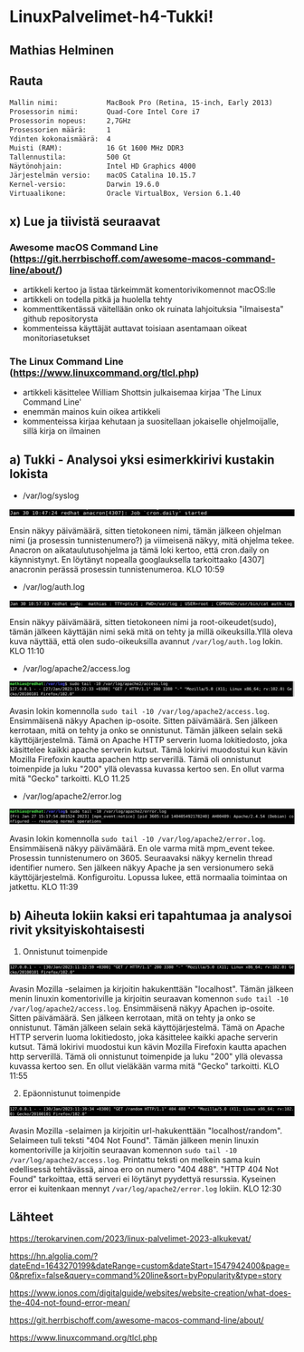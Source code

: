# LinuxPalvelimet-h4-Tukki!

## Mathias Helminen

## Rauta
    Mallin nimi:            MacBook Pro (Retina, 15-inch, Early 2013)
    Prosessorin nimi:       Quad-Core Intel Core i7
    Prosessorin nopeus:     2,7GHz
    Prosessorien määrä:     1
    Ydinten kokonaismäärä:  4
    Muisti (RAM):           16 Gt 1600 MHz DDR3
    Tallennustila:          500 Gt
    Näytönohjain:           Intel HD Graphics 4000
    Järjestelmän versio:    macOS Catalina 10.15.7
    Kernel-versio:          Darwin 19.6.0
    Virtuaalikone:          Oracle VirtualBox, Version 6.1.40
    

## x) Lue ja tiivistä seuraavat
### Awesome macOS Command Line (https://git.herrbischoff.com/awesome-macos-command-line/about/)
- artikkeli kertoo ja listaa tärkeimmät komentorivikomennot macOS:lle
- artikkeli on todella pitkä ja huolella tehty
- kommenttikentässä väitellään onko ok ruinata lahjoituksia "ilmaisesta" github repositorysta
- kommenteissa käyttäjät auttavat toisiaan asentamaan oikeat monitoriasetukset

### The Linux Command Line (https://www.linuxcommand.org/tlcl.php)
- artikkeli käsittelee William Shottsin julkaisemaa kirjaa 'The Linux Command Line'
- enemmän mainos kuin oikea artikkeli
- kommenteissa kirjaa kehutaan ja suositellaan jokaiselle ohjelmoijalle, sillä kirja on ilmainen

### 

## a) Tukki - Analysoi yksi esimerkkirivi kustakin lokista

- /var/log/syslog

![Add file: Upload](syslog.png)

Ensin näkyy päivämäärä, sitten tietokoneen nimi, tämän jälkeen ohjelman nimi (ja prosessin tunnistenumero?) ja viimeisenä näkyy, mitä ohjelma tekee. Anacron on aikataulutusohjelma ja tämä loki kertoo, että cron.daily on käynnistynyt. En löytänyt nopealla googlauksella tarkoittaako [4307] anacronin perässä prosessin tunnistenumeroa. KLO 10:59



- /var/log/auth.log

![Add file: Upload](auth.png)

Ensin näkyy päivämäärä, sitten tietokoneen nimi ja root-oikeudet(sudo), tämän jälkeen käyttäjän nimi sekä mitä on tehty ja millä oikeuksilla.Yllä oleva kuva näyttää, että olen sudo-oikeuksilla avannut ``/var/log/auth.log`` lokin. KLO 11:10



- /var/log/apache2/access.log

![Add file: Upload](access.png)

Avasin lokin komennolla ``sudo tail -10 /var/log/apache2/access.log``. Ensimmäisenä näkyy Apachen ip-osoite. Sitten päivämäärä. Sen jälkeen kerrotaan, mitä on tehty ja onko se onnistunut. Tämän jälkeen selain sekä käyttöjärjestelmä. Tämä on Apache HTTP serverin luoma lokitiedosto, joka käsittelee kaikki apache serverin kutsut. Tämä lokirivi muodostui kun kävin Mozilla Firefoxin kautta apachen http serverillä. Tämä oli onnistunut toimenpide ja luku "200" yllä olevassa kuvassa kertoo sen. En ollut varma mitä "Gecko" tarkoitti. KLO 11.25



- /var/log/apache2/error.log

![Add file: Upload](error.png)

Avasin lokin komennolla ``sudo tail -10 /var/log/apache2/error.log``. Ensimmäisenä näkyy päivämäärä. En ole varma mitä mpm_event tekee. Prosessin tunnistenumero on 3605. Seuraavaksi näkyy kernelin thread identifier numero. Sen jälkeen näkyy Apache ja sen versionumero sekä käyttöjärjestelmä. Konfiguroitu. Lopussa lukee, että normaalia toimintaa on jatkettu. KLO 11:39



## b) Aiheuta lokiin kaksi eri tapahtumaa ja analysoi rivit yksityiskohtaisesti

1. Onnistunut toimenpide

![Add file: Upload](loki1.png)

Avasin Mozilla -selaimen ja kirjoitin hakukenttään "localhost". Tämän jälkeen menin linuxin komentoriville ja kirjoitin seuraavan komennon ``sudo tail -10 /var/log/apache2/access.log``. Ensimmäisenä näkyy Apachen ip-osoite. Sitten päivämäärä. Sen jälkeen kerrotaan, mitä on tehty ja onko se onnistunut. Tämän jälkeen selain sekä käyttöjärjestelmä. Tämä on Apache HTTP serverin luoma lokitiedosto, joka käsittelee kaikki apache serverin kutsut. Tämä lokirivi muodostui kun kävin Mozilla Firefoxin kautta apachen http serverillä. Tämä oli onnistunut toimenpide ja luku "200" yllä olevassa kuvassa kertoo sen. En ollut vieläkään varma mitä "Gecko" tarkoitti. KLO 11:55


2. Epäonnistunut toimenpide

![Add file: Upload](loki2.png)

Avasin Mozilla -selaimen ja kirjoitin url-hakukenttään "localhost/random". Selaimeen tuli teksti "404 Not Found". Tämän jälkeen menin linuxin komentoriville ja kirjoitin seuraavan komennon ``sudo tail -10 /var/log/apache2/access.log``. Printattu teksti on melkein sama kuin edellisessä tehtävässä, ainoa ero on numero "404 488". "HTTP 404 Not Found" tarkoittaa, että serveri ei löytänyt pyydettyä resurssia. Kyseinen error ei kuitenkaan mennyt ``/var/log/apache2/error.log`` lokiin. KLO 12:30

## Lähteet

https://terokarvinen.com/2023/linux-palvelimet-2023-alkukevat/

https://hn.algolia.com/?dateEnd=1643270199&dateRange=custom&dateStart=1547942400&page=0&prefix=false&query=command%20line&sort=byPopularity&type=story

https://www.ionos.com/digitalguide/websites/website-creation/what-does-the-404-not-found-error-mean/

https://git.herrbischoff.com/awesome-macos-command-line/about/

https://www.linuxcommand.org/tlcl.php
